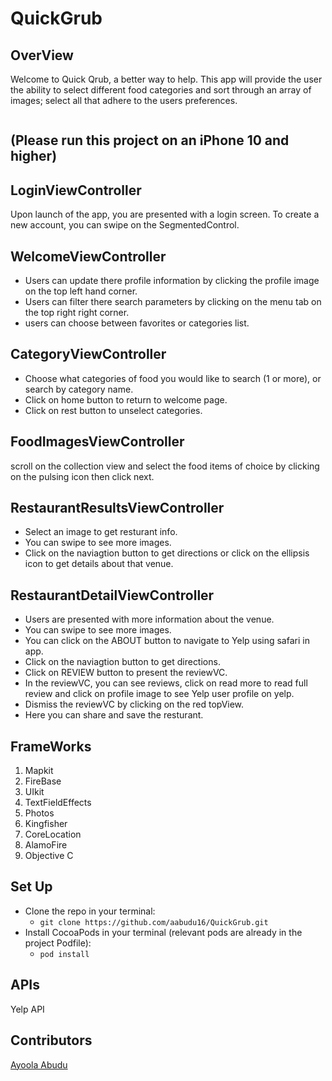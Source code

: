 # QuickGrub

## OverView
Welcome to Quick Qrub, a better way to help.
This app will provide the user the ability to select different food categories and sort through an array of images; select
all that adhere to the users preferences.

```

```
## (Please run this project on an iPhone 10 and higher)

## LoginViewController
Upon launch of the app, you are presented with a login screen. 
To create a new account, you can swipe on the SegmentedControl.

## WelcomeViewController
- Users can update there profile information by clicking the profile image on the top left hand corner. 
- Users can filter there search parameters by clicking on the menu tab on the top right right corner. 
- users can choose between favorites or categories list.

## CategoryViewController

- Choose what categories of food you would like to search (1 or more),
or search by category name.
- Click on home button to return to welcome page. 
- Click on rest button to unselect categories. 

## FoodImagesViewController

scroll on the collection view and select the food items of choice by clicking on the pulsing icon
then click next.

## RestaurantResultsViewController

- Select an image to get resturant info.
- You can swipe to see more images.
- Click on the naviagtion button to get directions or click on the ellipsis icon to get details about that venue.

## RestaurantDetailViewController

- Users are presented with more information about the venue.
- You can swipe to see more images.
- You can click on the ABOUT button to navigate to Yelp using safari in app.
- Click on the naviagtion button to get directions. 
- Click on REVIEW button to present the reviewVC.  
- In the reviewVC, you can see reviews, click on read more to read full review and click on profile image to see Yelp user profile on yelp. 
- Dismiss the reviewVC by clicking on the red topView. 
- Here you can share and save the resturant. 

## FrameWorks
1. Mapkit
2. FireBase
3. UIkit
4. TextFieldEffects
5. Photos
6. Kingfisher
7. CoreLocation
8. AlamoFire
9. Objective C

   
## Set Up
- Clone the repo in your terminal:
  - ```git clone https://github.com/aabudu16/QuickGrub.git```
- Install CocoaPods in your terminal (relevant pods are already in the project Podfile):
  - ```pod install```
  
## APIs
Yelp API

## Contributors
[Ayoola Abudu](https://github.com/aabudu16)


